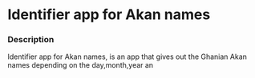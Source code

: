 # Identifier app for Akan names
### Description
Identifier app for Akan names, is an app that gives out the Ghanian Akan names depending on the day,month,year an